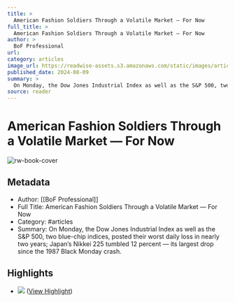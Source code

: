 ```yaml
---
title: >
  American Fashion Soldiers Through a Volatile Market — For Now
full_title: >
  American Fashion Soldiers Through a Volatile Market — For Now
author: >
  BoF Professional
url: 
category: articles
image_url: https://readwise-assets.s3.amazonaws.com/static/images/article3.5c705a01b476.png
published_date: 2024-08-09
summary: >
  On Monday, the Dow Jones Industrial Index as well as the S&P 500, two blue-chip indices, posted their worst daily loss in nearly two years; Japan’s Nikkei 225 tumbled 12 percent — its largest drop since the 1987 Black Monday crash.
source: reader
---
```

# American Fashion Soldiers Through a Volatile Market — For Now

![rw-book-cover](https://readwise-assets.s3.amazonaws.com/static/images/article3.5c705a01b476.png)

## Metadata
- Author: [[BoF Professional]]
- Full Title: American Fashion Soldiers Through a Volatile Market — For Now
- Category: #articles
- Summary: On Monday, the Dow Jones Industrial Index as well as the S&P 500, two blue-chip indices, posted their worst daily loss in nearly two years; Japan’s Nikkei 225 tumbled 12 percent — its largest drop since the 1987 Black Monday crash.

## Highlights
- ![](https://img.businessoffashion.com/resizer/v2/NH2DB3LNKZEMZEGXL62HZSQ2UU.jpg?auth=1d51a64acb9147f13bbf8442dc320e2721aad41d983b8d4f181a6178bb0d3f6f&width=1200) ([View Highlight](https://read.readwise.io/read/01j50tvd8mcw1qw789yf637csh))



